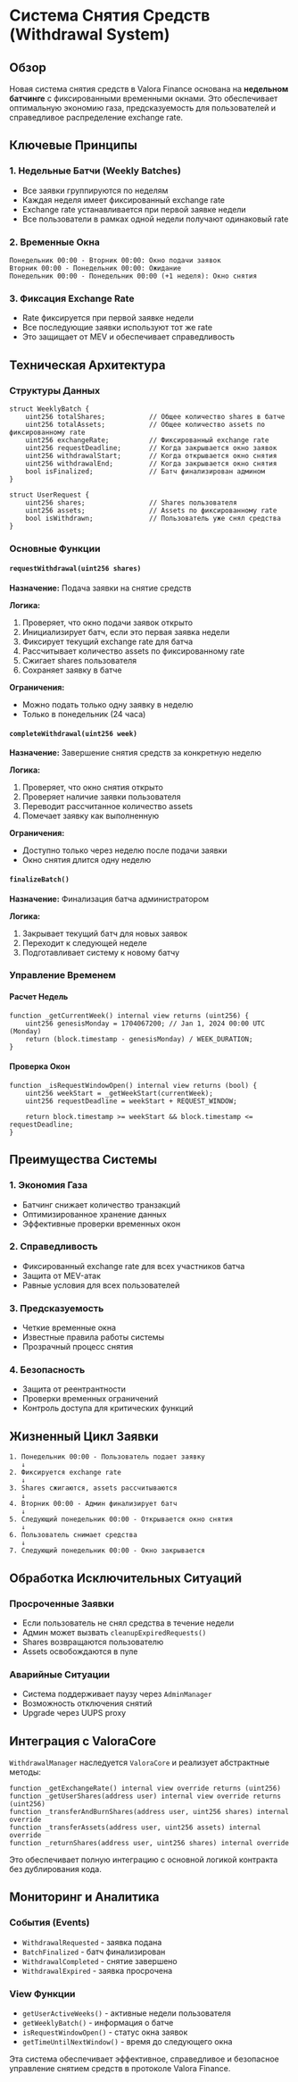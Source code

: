 # Система Снятия Средств (Withdrawal System)

## Обзор

Новая система снятия средств в Valora Finance основана на **недельном батчинге** с фиксированными временными окнами. Это обеспечивает оптимальную экономию газа, предсказуемость для пользователей и справедливое распределение exchange rate.

## Ключевые Принципы

### 1. Недельные Батчи (Weekly Batches)
- Все заявки группируются по неделям
- Каждая неделя имеет фиксированный exchange rate
- Exchange rate устанавливается при первой заявке недели
- Все пользователи в рамках одной недели получают одинаковый rate

### 2. Временные Окна
```
Понедельник 00:00 - Вторник 00:00: Окно подачи заявок
Вторник 00:00 - Понедельник 00:00: Ожидание
Понедельник 00:00 - Понедельник 00:00 (+1 неделя): Окно снятия
```

### 3. Фиксация Exchange Rate
- Rate фиксируется при первой заявке недели
- Все последующие заявки используют тот же rate
- Это защищает от MEV и обеспечивает справедливость

## Техническая Архитектура

### Структуры Данных

```solidity
struct WeeklyBatch {
    uint256 totalShares;           // Общее количество shares в батче
    uint256 totalAssets;           // Общее количество assets по фиксированному rate
    uint256 exchangeRate;          // Фиксированный exchange rate
    uint256 requestDeadline;       // Когда закрывается окно заявок
    uint256 withdrawalStart;       // Когда открывается окно снятия
    uint256 withdrawalEnd;         // Когда закрывается окно снятия  
    bool isFinalized;              // Батч финализирован админом
}

struct UserRequest {
    uint256 shares;                // Shares пользователя
    uint256 assets;                // Assets по фиксированному rate
    bool isWithdrawn;              // Пользователь уже снял средства
}
```

### Основные Функции

#### `requestWithdrawal(uint256 shares)`
**Назначение:** Подача заявки на снятие средств

**Логика:**
1. Проверяет, что окно подачи заявок открыто
2. Инициализирует батч, если это первая заявка недели
3. Фиксирует текущий exchange rate для батча
4. Рассчитывает количество assets по фиксированному rate
5. Сжигает shares пользователя
6. Сохраняет заявку в батче

**Ограничения:**
- Можно подать только одну заявку в неделю
- Только в понедельник (24 часа)

#### `completeWithdrawal(uint256 week)`
**Назначение:** Завершение снятия средств за конкретную неделю

**Логика:**
1. Проверяет, что окно снятия открыто
2. Проверяет наличие заявки пользователя
3. Переводит рассчитанное количество assets
4. Помечает заявку как выполненную

**Ограничения:**
- Доступно только через неделю после подачи заявки
- Окно снятия длится одну неделю

#### `finalizeBatch()`
**Назначение:** Финализация батча администратором

**Логика:**
1. Закрывает текущий батч для новых заявок
2. Переходит к следующей неделе
3. Подготавливает систему к новому батчу

### Управление Временем

#### Расчет Недель
```solidity
function _getCurrentWeek() internal view returns (uint256) {
    uint256 genesisMonday = 1704067200; // Jan 1, 2024 00:00 UTC (Monday)
    return (block.timestamp - genesisMonday) / WEEK_DURATION;
}
```

#### Проверка Окон
```solidity
function _isRequestWindowOpen() internal view returns (bool) {
    uint256 weekStart = _getWeekStart(currentWeek);
    uint256 requestDeadline = weekStart + REQUEST_WINDOW;
    
    return block.timestamp >= weekStart && block.timestamp <= requestDeadline;
}
```

## Преимущества Системы

### 1. Экономия Газа
- Батчинг снижает количество транзакций
- Оптимизированное хранение данных
- Эффективные проверки временных окон

### 2. Справедливость
- Фиксированный exchange rate для всех участников батча
- Защита от MEV-атак
- Равные условия для всех пользователей

### 3. Предсказуемость
- Четкие временные окна
- Известные правила работы системы
- Прозрачный процесс снятия

### 4. Безопасность
- Защита от реентрантности
- Проверки временных ограничений
- Контроль доступа для критических функций

## Жизненный Цикл Заявки

```
1. Понедельник 00:00 - Пользователь подает заявку
   ↓
2. Фиксируется exchange rate
   ↓
3. Shares сжигаются, assets рассчитываются
   ↓
4. Вторник 00:00 - Админ финализирует батч
   ↓
5. Следующий понедельник 00:00 - Открывается окно снятия
   ↓
6. Пользователь снимает средства
   ↓
7. Следующий понедельник 00:00 - Окно закрывается
```

## Обработка Исключительных Ситуаций

### Просроченные Заявки
- Если пользователь не снял средства в течение недели
- Админ может вызвать `cleanupExpiredRequests()`
- Shares возвращаются пользователю
- Assets освобождаются в пуле

### Аварийные Ситуации
- Система поддерживает паузу через `AdminManager`
- Возможность отключения снятий
- Upgrade через UUPS proxy

## Интеграция с ValoraCore

`WithdrawalManager` наследуется `ValoraCore` и реализует абстрактные методы:

```solidity
function _getExchangeRate() internal view override returns (uint256)
function _getUserShares(address user) internal view override returns (uint256)  
function _transferAndBurnShares(address user, uint256 shares) internal override
function _transferAssets(address user, uint256 assets) internal override
function _returnShares(address user, uint256 shares) internal override
```

Это обеспечивает полную интеграцию с основной логикой контракта без дублирования кода.

## Мониторинг и Аналитика

### События (Events)
- `WithdrawalRequested` - заявка подана
- `BatchFinalized` - батч финализирован  
- `WithdrawalCompleted` - снятие завершено
- `WithdrawalExpired` - заявка просрочена

### View Функции
- `getUserActiveWeeks()` - активные недели пользователя
- `getWeeklyBatch()` - информация о батче
- `isRequestWindowOpen()` - статус окна заявок
- `getTimeUntilNextWindow()` - время до следующего окна

Эта система обеспечивает эффективное, справедливое и безопасное управление снятием средств в протоколе Valora Finance. 